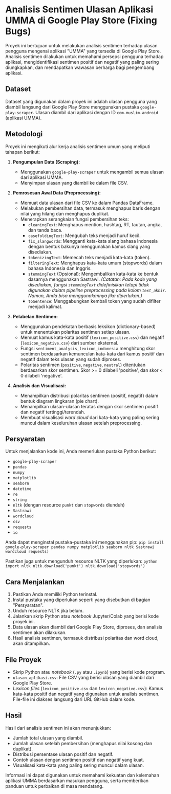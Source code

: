 # Analisis Sentimen Ulasan Aplikasi UMMA di Google Play Store (Fixing Bugs)

Proyek ini bertujuan untuk melakukan analisis sentimen terhadap ulasan pengguna mengenai aplikasi "UMMA" yang tersedia di Google Play Store. Analisis sentimen dilakukan untuk memahami persepsi pengguna terhadap aplikasi, mengidentifikasi sentimen positif dan negatif yang paling sering diungkapkan, dan mendapatkan wawasan berharga bagi pengembang aplikasi.

## Dataset

Dataset yang digunakan dalam proyek ini adalah ulasan pengguna yang diambil langsung dari Google Play Store menggunakan pustaka `google-play-scraper`. Ulasan diambil dari aplikasi dengan ID `com.muslim.android` (aplikasi UMMA).

## Metodologi

Proyek ini mengikuti alur kerja analisis sentimen umum yang meliputi tahapan berikut:

1.  **Pengumpulan Data (Scraping):**
    *   Menggunakan `google-play-scraper` untuk mengambil semua ulasan dari aplikasi UMMA.
    *   Menyimpan ulasan yang diambil ke dalam file CSV.

2.  **Pemrosesan Awal Data (Preprocessing):**
    *   Memuat data ulasan dari file CSV ke dalam Pandas DataFrame.
    *   Melakukan pembersihan data, termasuk menghapus baris dengan nilai yang hilang dan menghapus duplikat.
    *   Menerapkan serangkaian fungsi pembersihan teks:
        *   `cleaningText`: Menghapus mention, hashtag, RT, tautan, angka, dan tanda baca.
        *   `casefoldingText`: Mengubah teks menjadi huruf kecil.
        *   `fix_slangwords`: Mengganti kata-kata slang bahasa Indonesia dengan bentuk bakunya menggunakan kamus slang yang disediakan.
        *   `tokenizingText`: Memecah teks menjadi kata-kata (token).
        *   `filteringText`: Menghapus kata-kata umum (stopwords) dalam bahasa Indonesia dan Inggris.
        *   `stemmingText` (Opsional): Mengembalikan kata-kata ke bentuk dasarnya menggunakan Sastrawi. *(Catatan: Pada kode yang disediakan, fungsi `stemmingText` didefinisikan tetapi tidak digunakan dalam pipeline preprocessing pada kolom `text_akhir`. Namun, Anda bisa menggunakannya jika diperlukan.)*
        *   `toSentence`: Menggabungkan kembali token yang sudah difilter menjadi kalimat.

3.  **Pelabelan Sentimen:**
    *   Menggunakan pendekatan berbasis leksikon (dictionary-based) untuk menentukan polaritas sentimen setiap ulasan.
    *   Memuat kamus kata-kata positif (`lexicon_positive.csv`) dan negatif (`lexicon_negative.csv`) dari sumber eksternal.
    *   Fungsi `sentiment_analysis_lexicon_indonesia` menghitung skor sentimen berdasarkan kemunculan kata-kata dari kamus positif dan negatif dalam teks ulasan yang sudah diproses.
    *   Polaritas sentimen (`positive`, `negative`, `neutral`) ditentukan berdasarkan skor sentimen. Skor >= 0 dilabeli 'positive', dan skor < 0 dilabeli 'negative'.

4.  **Analisis dan Visualisasi:**
    *   Menampilkan distribusi polaritas sentimen (positif, negatif) dalam bentuk diagram lingkaran (pie chart).
    *   Menampilkan ulasan-ulasan teratas dengan skor sentimen positif dan negatif tertinggi/terendah.
    *   Membuat visualisasi *word cloud* dari kata-kata yang paling sering muncul dalam keseluruhan ulasan setelah preprocessing.

## Persyaratan

Untuk menjalankan kode ini, Anda memerlukan pustaka Python berikut:

*   `google-play-scraper`
*   `pandas`
*   `numpy`
*   `matplotlib`
*   `seaborn`
*   `datetime`
*   `re`
*   `string`
*   `nltk` (dengan resource `punkt` dan `stopwords` diunduh)
*   `Sastrawi`
*   `wordcloud`
*   `csv`
*   `requests`
*   `io`

Anda dapat menginstal pustaka-pustaka ini menggunakan pip:
```pip install google-play-scraper pandas numpy matplotlib seaborn nltk Sastrawi wordcloud requests)```

Pastikan juga untuk mengunduh resource NLTK yang diperlukan:
```python import nltk nltk.download('punkt') nltk.download('stopwords')```

## Cara Menjalankan

1.  Pastikan Anda memiliki Python terinstal.
2.  Instal pustaka yang diperlukan seperti yang disebutkan di bagian "Persyaratan".
3.  Unduh resource NLTK jika belum.
4.  Jalankan skrip Python atau *notebook* Jupyter/Colab yang berisi kode proyek ini.
5.  Data ulasan akan diambil dari Google Play Store, diproses, dan analisis sentimen akan dilakukan.
6.  Hasil analisis sentimen, termasuk distribusi polaritas dan word cloud, akan ditampilkan.

## File Proyek

*   Skrip Python atau *notebook* (`.py` atau `.ipynb`) yang berisi kode program.
*   `ulasan_aplikasi.csv`: File CSV yang berisi ulasan yang diambil dari Google Play Store.
*   *Lexicon files* (`lexicon_positive.csv` dan `lexicon_negative.csv`): Kamus kata-kata positif dan negatif yang digunakan untuk analisis sentimen. File-file ini diakses langsung dari URL GitHub dalam kode.

## Hasil

Hasil dari analisis sentimen ini akan menunjukkan:

*   Jumlah total ulasan yang diambil.
*   Jumlah ulasan setelah pembersihan (menghapus nilai kosong dan duplikat).
*   Distribusi persentase ulasan positif dan negatif.
*   Contoh ulasan dengan sentimen positif dan negatif yang kuat.
*   Visualisasi kata-kata yang paling sering muncul dalam ulasan.

Informasi ini dapat digunakan untuk memahami kekuatan dan kelemahan aplikasi UMMA berdasarkan masukan pengguna, serta memberikan panduan untuk perbaikan di masa mendatang.

